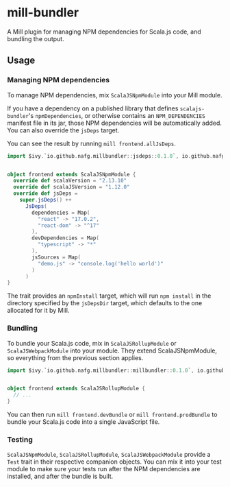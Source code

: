 # mill-bundler

A Mill plugin for managing NPM dependencies for Scala.js code, and bundling the output.

## Usage

### Managing NPM dependencies

To manage NPM dependencies, mix `ScalaJSNpmModule` into your Mill module.

If you have a dependency on a published library that defines `scalajs-bundler`'s `npmDependencies`, or otherwise
contains an `NPM_DEPENDENCIES` manifest file in its jar, those NPM dependencies will be automatically added. You can
also override the `jsDeps` target.

You can see the result by running `mill frontend.allJsDeps`.

```scala
import $ivy.`io.github.nafg.millbundler::jsdeps::0.1.0`, io.github.nafg.millbundler.jsdeps._


object frontend extends ScalaJSNpmModule {
  override def scalaVersion = "2.13.10"
  override def scalaJSVersion = "1.12.0"
  override def jsDeps =
    super.jsDeps() ++
      JsDeps(
        dependencies = Map(
          "react" -> "17.0.2",
          "react-dom" -> "^17"
        ),
        devDependencies = Map(
          "typescript" -> "*"
        ),
        jsSources = Map(
          "demo.js" -> "console.log('hello world')"
        )
      )
}
```

The trait provides an `npmInstall` target, which will run `npm install` in the directory specified by the `jsDepsDir`
target, which defaults to the one allocated for it by Mill.

### Bundling

To bundle your Scala.js code, mix in `ScalaJSRollupModule` or `ScalaJSWebpackModule` into your module. They extend
ScalaJSNpmModule, so everything from the previous section applies.

```scala
import $ivy.`io.github.nafg.millbundler::millbundler::0.1.0`, io.github.nafg.millbundler._


object frontend extends ScalaJSRollupModule {
  // ...
}
```

You can then run `mill frontend.devBundle` or `mill frontend.prodBundle` to bundle your Scala.js code into a single
JavaScript file.

### Testing

`ScalaJSNpmModule`, `ScalaJSRollupModule`, `ScalaJSWebpackModule` provide a `Test` trait in their respective companion
objects. You can mix it into your test module to make sure your tests run after the NPM dependencies are installed, and
after the bundle is built.
